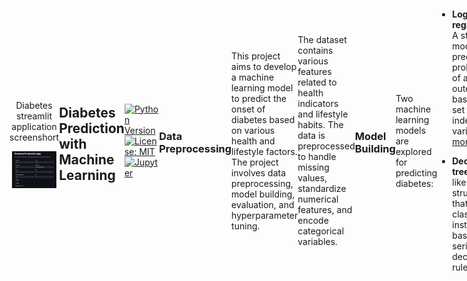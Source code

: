 <div style="display: flex; align-items: center;">
    <div style="flex: 33.33%; text-align: center;">
        <p>Diabetes streamlit application screenshort</p>
        <img src="Assets/diabetes app.png" alt="Top" width="90%"/>
    </div>

    
## Diabetes Prediction with Machine Learning
[![Python Version](https://img.shields.io/badge/python-3.11-blue.svg)](https://www.python.org/downloads/release/python-311/)
[![License: MIT](https://img.shields.io/badge/License-MIT-yellow.svg)](https://opensource.org/licenses/MIT)
[![Jupyter](https://img.shields.io/badge/Jupyter-Notebooks-orange.svg)](https://jupyter.org/)
### Data Preprocessing
This project aims to develop a machine learning model to predict the onset of diabetes based on various health and lifestyle factors. The project involves data preprocessing, model building, evaluation, and hyperparameter tuning.

The dataset contains various features related to health indicators and lifestyle habits. The data is preprocessed to handle missing values, standardize numerical features, and encode categorical variables.

### Model Building

Two machine learning models are explored for predicting diabetes:

- **Logistic regression:** A statistical model that predicts the probability of an outcome based on a set of independent variables. [more](https://scikit-learn.org/stable/modules/generated/sklearn.linear_model.LogisticRegression.html)

- **Decision tree:** A tree-like structure that classifies instances based on a series of decision rules. [more](https://scikit-learn.org/stable/modules/tree.html)

Pipelines are used to streamline the preprocessing and modeling steps.

### Model Evaluation

The models are evaluated using two metrics:

- **Accuracy:** The proportion of correctly classified instances.

- **F1 score:** A measure of the balance between precision and recall. [more](https://scikit-learn.org/stable/modules/generated/sklearn.metrics.f1_score.html)

Hyperparameter tuning is performed using GridSearchCV to optimize the models for F1 score. [more](https://scikit-learn.org/stable/modules/generated/sklearn.model_selection.GridSearchCV.html)

### Results

The best-performing model is selected based on the highest F1 score achieved during hyperparameter tuning. The selected model is saved as a pickle file for deployment in an application.
# Stramlit Application
### Installation
To install and run this project, follow these steps:

```bash
# Clone the repository
git clone https://github.com/PETERMUTWIRI/MERISKILL_DIABETES_ANALYSIS

# Change directory
cd MERISKILL_DIABETES_ANALYSIS

# Install dependencies
pip install -r requirements.txt

# Run the FastAPI application
streamlit run streamlit.py
```
Access the web application at [http://localhost:8501](http://localhost:8501) in your browser.

### Conclusion

The project demonstrates the application of machine learning for predicting diabetes risk based on health and lifestyle factors. The application can be used in applications to provide personalized risk assessments and inform preventive measures.
